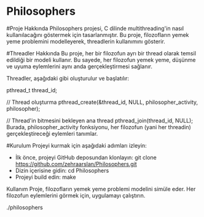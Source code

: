 # Philosophers

#Proje Hakkında
Philosophers projesi, C dilinde multithreading'in nasıl kullanılacağını göstermek için tasarlanmıştır. Bu proje, filozofların yemek yeme problemini modelleyerek, threadlerin kullanımını gösterir.

#Threadler Hakkında
Bu proje, her bir filozofun ayrı bir thread olarak temsil edildiği bir modeli kullanır. Bu sayede, her filozofun yemek yeme, düşünme ve uyuma eylemlerini aynı anda gerçekleştirmesi sağlanır.

Threadler, aşağıdaki gibi oluşturulur ve başlatılır:

pthread_t thread_id;

// Thread oluşturma
pthread_create(&thread_id, NULL, philosopher_activity, philosopher);

// Thread'in bitmesini bekleyen ana thread
pthread_join(thread_id, NULL);
Burada, philosopher_activity fonksiyonu, her filozofun (yani her threadin) gerçekleştireceği eylemleri tanımlar.

#Kurulum
Projeyi kurmak için aşağıdaki adımları izleyin:

- İlk önce, projeyi GitHub deposundan klonlayın: git clone https://github.com/zehraarslan/Philosophers.git
- Dizin içerisine gidin: cd Philosophers
- Projeyi build edin: make

Kullanım
Proje, filozofların yemek yeme problemi modelini simüle eder. Her filozofun eylemlerini görmek için, uygulamayı çalıştırın.

./philosophers 
